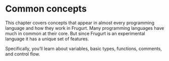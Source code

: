# Common concepts

This chapter covers concepts that appear in almost every programming language and how they work in Frugurt. Many programming languages have much in common at their core. But since Frugurt is an experimental language it has a unique set of features.

Specifically, you’ll learn about variables, basic types, functions, comments, and control flow.
